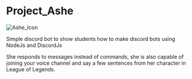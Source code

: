 # Project_Ashe

![Ashe_Icon](https://postimg.cc/1VycRcRy)

Simple discord bot to show students how to make discord bots using NodeJs and DiscordJs

She responds to messages instead of commands, she is also capable of joining your voice channel and say a few sentences from her character in League of Legends.
